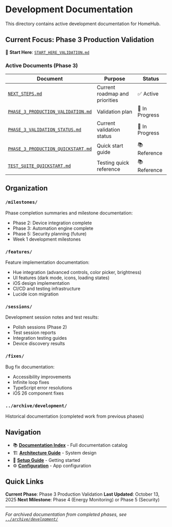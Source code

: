 # Development Documentation

This directory contains active development documentation for HomeHub.

## Current Focus: Phase 3 Production Validation

📍 **Start Here**: [`START_HERE_VALIDATION.md`](START_HERE_VALIDATION.md)

### Active Documents (Phase 3)

| Document | Purpose | Status |
|----------|---------|--------|
| [`NEXT_STEPS.md`](NEXT_STEPS.md) | Current roadmap and priorities | ✅ Active |
| [`PHASE_3_PRODUCTION_VALIDATION.md`](PHASE_3_PRODUCTION_VALIDATION.md) | Validation plan | 🔄 In Progress |
| [`PHASE_3_VALIDATION_STATUS.md`](PHASE_3_VALIDATION_STATUS.md) | Current validation status | 🔄 In Progress |
| [`PHASE_3_PRODUCTION_QUICKSTART.md`](PHASE_3_PRODUCTION_QUICKSTART.md) | Quick start guide | 📚 Reference |
| [`TEST_SUITE_QUICKSTART.md`](TEST_SUITE_QUICKSTART.md) | Testing quick reference | 📚 Reference |

## Organization

### `/milestones/`
Phase completion summaries and milestone documentation:
- Phase 2: Device integration complete
- Phase 3: Automation engine complete
- Phase 5: Security planning (future)
- Week 1 development milestones

### `/features/`
Feature implementation documentation:
- Hue integration (advanced controls, color picker, brightness)
- UI features (dark mode, icons, loading states)
- iOS design implementation
- CI/CD and testing infrastructure
- Lucide icon migration

### `/sessions/`
Development session notes and test results:
- Polish sessions (Phase 2)
- Test session reports
- Integration testing guides
- Device discovery results

### `/fixes/`
Bug fix documentation:
- Accessibility improvements
- Infinite loop fixes
- TypeScript error resolutions
- iOS 26 component fixes

### `../archive/development/`
Historical documentation (completed work from previous phases)

## Navigation

- 📚 **[Documentation Index](../INDEX.md)** - Full documentation catalog
- 🏗️ **[Architecture Guide](../guides/ARCHITECTURE.md)** - System design
- 🚀 **[Setup Guide](../guides/SETUP_QUICKSTART.md)** - Getting started
- ⚙️ **[Configuration](../guides/CONFIGURATION.md)** - App configuration

## Quick Links

**Current Phase**: Phase 3 Production Validation
**Last Updated**: October 13, 2025
**Next Milestone**: Phase 4 (Energy Monitoring) or Phase 5 (Security)

---

*For archived documentation from completed phases, see [`../archive/development/`](../archive/development/)*
